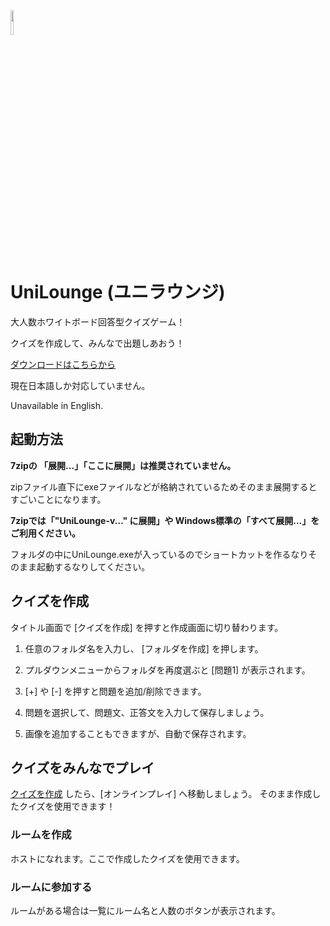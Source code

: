 <img width=10% src= "https://github.com/Venicck/UniLounge/assets/62417825/27445350-9cde-4901-b47b-bd4cd90d5d77">

# UniLounge (ユニラウンジ)

大人数ホワイトボード回答型クイズゲーム！

クイズを作成して、みんなで出題しあおう！

[ダウンロードはこちらから](../../releases/)

現在日本語しか対応していません。

Unavailable in English.

## 起動方法
**7zipの 「展開...」「ここに展開」は推奨されていません。**

zipファイル直下にexeファイルなどが格納されているためそのまま展開するとすごいことになります。

**7zipでは「"UniLounge-v...\" に展開」や Windows標準の「すべて展開...」をご利用ください。**

フォルダの中にUniLounge.exeが入っているのでショートカットを作るなりそのまま起動するなりしてください。

## クイズを作成
タイトル画面で [クイズを作成] を押すと作成画面に切り替わります。

1. 任意のフォルダ名を入力し、 [フォルダを作成] を押します。

2. プルダウンメニューからフォルダを再度選ぶと [問題1] が表示されます。

3. [+] や [-] を押すと問題を追加/削除できます。

4. 問題を選択して、問題文、正答文を入力して保存しましょう。

5. 画像を追加することもできますが、自動で保存されます。

## クイズをみんなでプレイ

[クイズを作成](#クイズを作成) したら、[オンラインプレイ] へ移動しましょう。
そのまま作成したクイズを使用できます！

### ルームを作成
ホストになれます。ここで作成したクイズを使用できます。

### ルームに参加する
ルームがある場合は一覧にルーム名と人数のボタンが表示されます。
